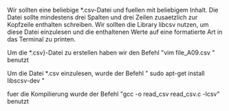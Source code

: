 Wir sollten eine beliebige *.csv-Datei und fuellen  mit beliebigem
Inhalt. Die Datei sollte mindestens drei Spalten und drei Zeilen zusaetzlich zur
Kopfzeile enthalten schreiben. Wir sollten  die Library libcsv nutzen, um diese Datei einzulesen
und die enthaltenen Werte auf eine formatierte Art in das Terminal zu printen.

Um die *.csv}-Datei zu erstellen haben  wir den Befehl  "vim file_A09.csv " benutzt

 Um die Datei *.csv  einzulesen, wurde der Befehl " sudo apt-get install libscsv-dev "

 fuer die Kompilierung wurde der Befehl "gcc -o read_csv read_csv.c -lcsv"  benutzt 
